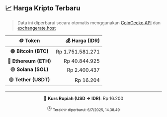 

<!-- HARGA_KRIPTO -->
## 📈 Harga Kripto Terbaru

> Data ini diperbarui secara otomatis menggunakan [CoinGecko API](https://www.coingecko.com/) dan [exchangerate.host](https://exchangerate.host/)

<div align="center">

| 🪙 Token | 💰 Harga (IDR) |
|:------:|---------------:|
| 🟠 **Bitcoin (BTC)**   | Rp 1.751.581.271 |
| 🔵 **Ethereum (ETH)**  | Rp 40.844.925 |
| 🟣 **Solana (SOL)**    | Rp 2.400.437 |
| 🟢 **Tether (USDT)**   | Rp 16.204 |

---

💱 **Kurs Rupiah (USD → IDR)**: Rp 16.200

🕒 <sub>Terakhir diperbarui: 6/7/2025, 14.38.49</sub>

</div>
<!-- /HARGA_KRIPTO -->